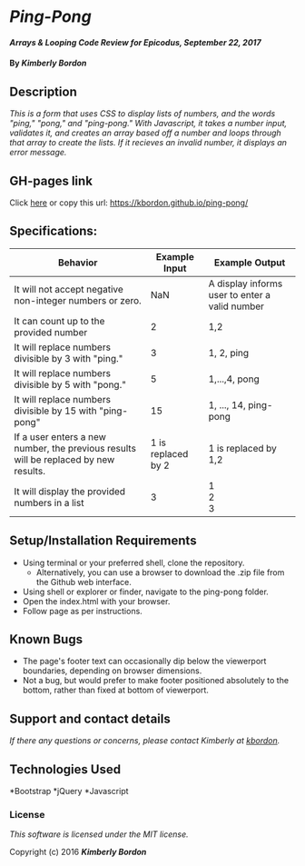 # _Ping-Pong_

#### _Arrays & Looping Code Review for Epicodus, September 22, 2017_

#### By _**Kimberly Bordon**_

## Description

_This is a form that uses CSS to display lists of numbers, and the words "ping," "pong," and "ping-pong." With Javascript, it takes a number input, validates it, and creates an array based off a number and loops through that array to create the lists. If it recieves an invalid number, it displays an error message._

## GH-pages link

Click [here](https://kbordon.github.io/ping-pong/) or copy this url: https://kbordon.github.io/ping-pong/

## Specifications:

|Behavior | Example Input | Example Output |
| -- | -- | -- |
|It will not accept negative non-integer numbers or zero. | NaN | A display informs user to enter a valid number |
|It can count up to the provided number | 2 | 1,2 |
|It will replace numbers divisible by 3 with "ping."| 3 | 1, 2, ping|
|It will replace numbers divisible by 5 with "pong."| 5 | 1,...,4, pong|
|It will replace numbers divisible by 15 with "ping-pong" | 15 | 1, ..., 14, ping-pong
| If a user enters a new number, the previous results will be replaced by new results. | 1 is replaced by 2 | 1 is replaced by 1,2 |
|It will display the provided numbers in a list | 3 | 1<br>2<br>3|



## Setup/Installation Requirements

* Using terminal or your preferred shell, clone the repository.
  * Alternatively, you can use a browser to download the .zip file from the Github web interface.
* Using shell or explorer or finder, navigate to the ping-pong folder.
* Open the index.html with your browser.
* Follow page as per instructions.

## Known Bugs

* The page's footer text can occasionally dip below the viewerport boundaries, depending on browser dimensions.
* Not a bug, but would prefer to make footer positioned absolutely to the bottom, rather than fixed at bottom of viewerport.

## Support and contact details

_If there any questions or concerns, please contact Kimberly at [kbordon](mailto:kbordon@gmail.com)._

## Technologies Used

*Bootstrap
*jQuery
*Javascript

### License

*This software is licensed under the MIT license.*

Copyright (c) 2016 **_Kimberly Bordon_**
